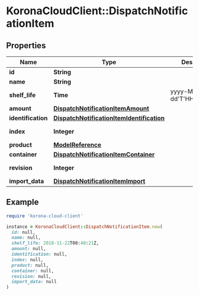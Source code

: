 # KoronaCloudClient::DispatchNotificationItem

## Properties

| Name | Type | Description | Notes |
| ---- | ---- | ----------- | ----- |
| **id** | **String** |  | [optional] |
| **name** | **String** |  | [optional] |
| **shelf_life** | **Time** | yyyy-MM-dd&#39;T&#39;HH:mm:ssXXX | [optional] |
| **amount** | [**DispatchNotificationItemAmount**](DispatchNotificationItemAmount.md) |  | [optional] |
| **identification** | [**DispatchNotificationItemIdentification**](DispatchNotificationItemIdentification.md) |  | [optional] |
| **index** | **Integer** |  | [optional][readonly] |
| **product** | [**ModelReference**](ModelReference.md) |  | [optional] |
| **container** | [**DispatchNotificationItemContainer**](DispatchNotificationItemContainer.md) |  | [optional] |
| **revision** | **Integer** |  | [optional][readonly] |
| **import_data** | [**DispatchNotificationItemImport**](DispatchNotificationItemImport.md) |  | [optional] |

## Example

```ruby
require 'korona-cloud-client'

instance = KoronaCloudClient::DispatchNotificationItem.new(
  id: null,
  name: null,
  shelf_life: 2018-11-22T08:40:21Z,
  amount: null,
  identification: null,
  index: null,
  product: null,
  container: null,
  revision: null,
  import_data: null
)
```

